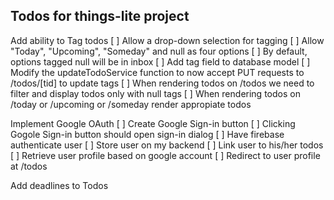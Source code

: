 ## Todos for things-lite project

Add ability to Tag todos
[ ] Allow a drop-down selection for tagging
[ ] Allow "Today", "Upcoming", "Someday" and null as four options
[ ] By default, options tagged null will be in inbox
[ ] Add tag field to database model
[ ] Modify the updateTodoService function to now accept PUT requests to /todos/[tid] to update tags
[ ] When rendering todos on /todos we need to filter and display todos only with null tags
[ ] When rendering todos on /today or /upcoming or /someday render appropiate todos

Implement Google OAuth
[ ] Create Google Sign-in button
[ ] Clicking Gogole Sign-in button should open sign-in dialog
[ ] Have firebase authenticate user
[ ] Store user on my backend
[ ] Link user to his/her todos
[ ] Retrieve user profile based on google account
[ ] Redirect to user profile at /todos

Add deadlines to Todos
